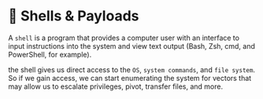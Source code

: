# 🍑 Shells & Payloads

A `shell` is a program that provides a computer user with an interface to input instructions into the system and view text output (Bash, Zsh, cmd, and PowerShell, for example).

the shell gives us direct access to the `OS`, `system commands`, and `file system`. So if we gain access, we can start enumerating the system for vectors that may allow us to escalate privileges, pivot, transfer files, and more.
